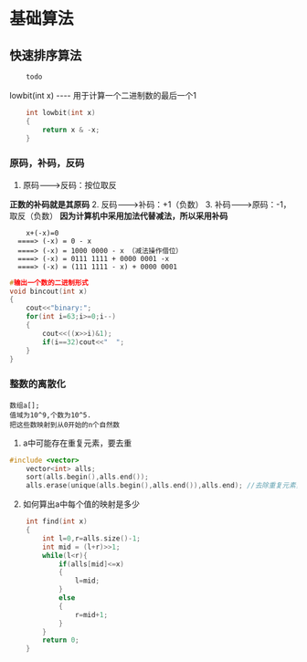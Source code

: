 #   基础算法
## 快速排序算法
```cpp
    todo
```
lowbit(int x) ---- 用于计算一个二进制数的最后一个1
```cpp
    int lowbit(int x)
    {
        return x & -x;
    }
```

### 原码，补码，反码
1. 原码--->反码：按位取反
   
 **正数的补码就是其原码**
2. 反码--->补码：+1（负数）
3. 补码--->原码：-1，取反（负数）
 **因为计算机中采用加法代替减法，所以采用补码**
```
    x+(-x)=0
  ====> (-x) = 0 - x
  ====> (-x) = 1000 0000 - x （减法操作借位）
  ====> (-x) = 0111 1111 + 0000 0001 -x
  ====> (-x) = (111 1111 - x) + 0000 0001
```
```cpp
#输出一个数的二进制形式
void bincout(int x)
{
    cout<<"binary:";
    for(int i=63;i>=0;i--)
    {
        cout<<((x>>i)&1);
        if(i==32)cout<<"  ";
    }
}
```

### 整数的离散化
```
数组a[];
值域为10^9,个数为10^5.
把这些数映射到从0开始的n个自然数
```
1. a中可能存在重复元素，要去重
```cpp
#include <vector>
    vector<int> alls;
    sort(alls.begin(),alls.end());
    alls.erase(unique(alls.begin(),alls.end()),alls.end); //去除重复元素，unique()把所有重复元素放到最后。
```
2. 如何算出a中每个值的映射是多少 
```cpp
    int find(int x)
    {
        int l=0,r=alls.size()-1;
        int mid = (l+r)>>1;
        while(l<r){
            if(alls[mid]<=x)
            {
                l=mid;
            }
            else
            {
                r=mid+1;
            }
        }
        return 0;
    }
```
